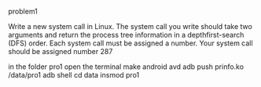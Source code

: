 problem1

Write a new system call in Linux.
The system call you write should take two arguments and return the process tree information in a depthfirst-search (DFS) order.
Each system call must be assigned a number. Your system call should be assigned number 287

in the folder pro1 open the terminal
make
android avd
adb push prinfo.ko /data/pro1
adb shell 
cd data
insmod pro1




